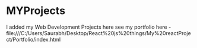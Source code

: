 # MYProjects
I added my Web Development Projects here 
see my portfolio here - file:///C:/Users/Saurabh/Desktop/React%20js%20things/My%20reactProject/Portfolio/index.html
